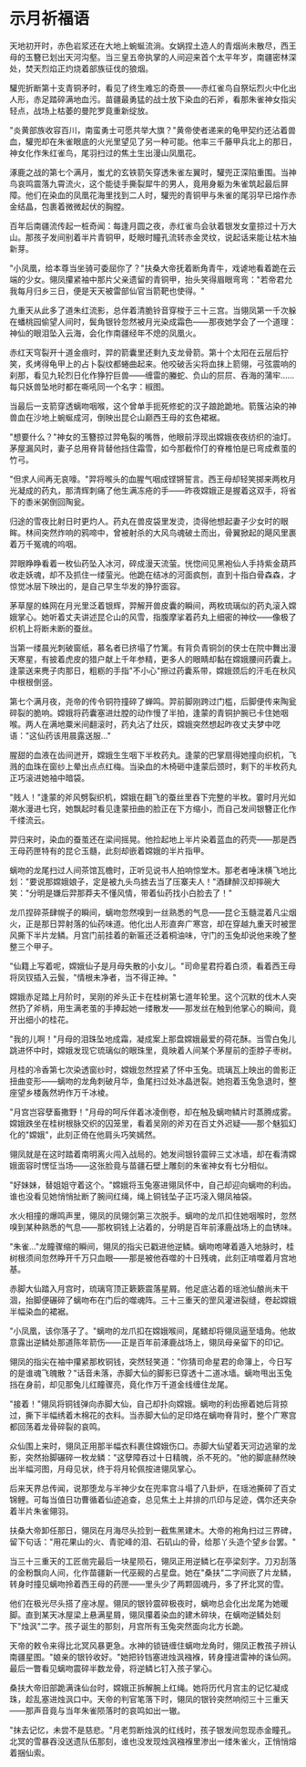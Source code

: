 # 示月祈福语

天地初开时，赤色岩浆还在大地上蜿蜒流淌。女娲捏土造人的青烟尚未散尽，西王母的玉簪已划出天河沟壑。当三皇五帝执掌的人间迎来首个太平年岁，南疆密林深处，焚天烈焰正灼烧着部族征伐的狼烟。

驩兜折断第十支青铜矛时，看见了终生难忘的奇景——赤红雀鸟自祭坛烈火中化出人形，赤足踏碎满地血污。苗疆最勇猛的战士放下染血的石斧，看那朱雀神女指尖轻点，战场上枯萎的曼陀罗竟重新绽放。

"炎黄部族收容百川，南蛮勇士可愿共举大旗？"黄帝使者递来的龟甲契约还沾着兽血，驩兜却在朱雀眼底的火光里望见了另一种可能。他率三千藤甲兵北上的那日，神女化作朱红雀鸟，尾羽扫过的焦土生出漫山凤凰花。

涿鹿之战的第七个满月，蚩尤的玄铁箭矢穿透朱雀左翼时，驩兜正深陷重围。当神鸟哀鸣震落九霄流火，这个能徒手撕裂犀牛的男人，竟用身躯为朱雀筑起最后屏障。他们在染血的凤凰花海里找到二人时，驩兜的青铜甲与朱雀的尾羽早已熔作赤金结晶，包裹着微微起伏的胸膛。

百年后南疆流传起一桩奇闻：每逢月圆之夜，赤红雀鸟会驮着银发女童掠过十万大山。那孩子发间别着半片青铜甲，眨眼时瞳孔流转赤金灵纹，说起话来能让枯木抽新芽。

"小凤凰，给本尊当坐骑可委屈你了？"扶桑大帝抚着断角青牛，戏谑地看着跪在云端的少女。翎凤攥紧袖中那片父亲遗留的青铜甲，抬头笑得眉眼弯弯："若帝君允我每月归乡三日，便是天天被雷部仙官当箭靶也使得。"

九重天从此多了道朱红流影，总伴着清脆铃音穿梭于三十三宫。当翎凤第一千次躲在蟠桃园偷望人间时，鬓角银铃忽然被月光染成霜色——那夜她学会了一个道理：神仙的眼泪坠入云海，会化作南疆经年不熄的凤凰火。

赤红天穹裂开十道金痕时，羿的箭囊里还剩九支龙骨箭。第十个太阳在云层后狞笑，炙烤得龟甲上的占卜裂纹都蜷曲起来。他咬破舌尖将血抹上箭翎，弓弦震响的刹那，看见九轮烈日化作狰狞巨兽——缠雷的螣蛇、负山的屃屃、吞海的蒲牢……每只妖兽坠地时都在嘶吼同一个名字：椒图。

当最后一支箭穿透螭吻咽喉，这个曾单手扼死修蛇的汉子踉跄跪地。箭簇沾染的神兽血在沙地上蜿蜒成河，倒映出昆仑山巅西王母的玄色裙裾。

"想要什么？"神女的玉簪掠过羿龟裂的嘴唇，他眼前浮现出嫦娥夜夜纺织的油灯。茅屋漏风时，妻子总用脊背替他挡住霜雪，如今那截伶仃的脊椎怕是已弯成煮茧的竹弓。

"但求人间再无哀嚎。"羿将喉头的血腥气咽成铿锵誓言。西王母却轻笑掷来两枚月光凝成的药丸，那清辉刺痛了他生满冻疮的手——昨夜嫦娥正是握着这双手，将省下的黍米粥倒回陶瓮。

归途的雪夜比射日时更灼人。药丸在兽皮袋里发烫，烫得他想起妻子少女时的眼眸。林间突然炸响的鸦啼中，曾被射杀的大风鸟魂破土而出，骨翼掀起的飓风里裹着万千冤魂的呜咽。

羿眼睁睁看着一枚仙药坠入冰河，碎成漫天流萤。恍惚间见黑袍仙人手持紫金葫芦收走妖魂，却不及抓住一缕萤光。他跪在结冰的河面疯刨，直到十指白骨森森，才惊觉冰层下映出的，是自己早生华发的狰狞面容。

茅草屋的蛛网在月光里泛着银辉，羿解开兽皮囊的瞬间，两枚琉璃似的药丸滚入嫦娥掌心。她听着丈夫讲述昆仑山的风雪，指腹摩挲着药丸上细密的神纹——像极了织机上将断未断的蚕丝。

当第一缕晨光刺破窗纸，慕名者已挤塌了竹篱。有背负青铜剑的侠士在院中舞出漫天寒星，有披着虎皮的猎户献上千年参精，更多人的眼睛却黏在嫦娥腰间药囊上。逢蒙送来麂子肉那日，粗粝的手指"不小心"擦过药囊系带，嫦娥颈后的汗毛在秋风中根根倒竖。

第七个满月夜，尧帝的传令铜符撞碎了蝉鸣。羿前脚刚跨过门槛，后脚便传来陶瓮碎裂的脆响。嫦娥将药囊塞进灶膛的动作慢了半拍，逢蒙的青铜护腕已卡住她咽喉。两人在满地粟米间翻滚时，药丸沾了灶灰，嫦娥突然想起昨夜丈夫梦中呓语："这仙药该用晨露送服..."

腥甜的血液在齿间迸开，嫦娥生生咽下半枚药丸。逢蒙的巴掌扇得她撞向织机，飞溅的血珠在窗纱上晕出点点红梅。当染血的木椅砸中逢蒙后颈时，剩下的半枚药丸正巧滚进她袖中暗袋。

"贱人！"逢蒙的斧风劈裂织机，嫦娥在翻飞的蚕丝里吞下完整的半枚。霎时月光如潮水漫进七窍，她飘起时看见逢蒙扭曲的脸正在下方缩小，而自己发间银簪正化作千缕流云。

羿归来时，染血的蚕茧还在梁间摇晃。他捡起地上半片染着蓝血的药壳——那是西王母药匣特有的昆仑玉髓，此刻却嵌着嫦娥的半片指甲。

螭吻的龙尾扫过人间茶馆瓦檐时，正听见说书人拍响惊堂木。那老者唾沫横飞地比划："要说那嫦娥娘子，定是被九头鸟掳去当了压寨夫人！"酒肆醉汉却摔碗大笑："分明是嫌后羿那莽夫不懂风情，带着仙药找小白脸去了！"

龙爪捏碎茶肆幌子的瞬间，螭吻忽然嗅到一丝熟悉的气息——昆仑玉髓混着凡尘烟火，正是那日羿射落的仙药味道。他化出人形直奔广寒宫，却在穿越九重天时被罡风撕下半片龙鳞。月宫门前挂着的新匾还泛着桐油味，守门的玉兔却说他来晚了整整三个甲子。

"仙籍上写着呢，嫦娥仙子是月母失散的小女儿。"司命星君捋着白须，看着西王母将凤钗插入云鬓，"情根未净者，当不得正神。"

嫦娥赤足踏上月阶时，吴刚的斧头正卡在桂树第七道年轮里。这个沉默的伐木人突然扔了斧柄，用生满老茧的手捧起她一缕散发——那发丝在触到他掌心的瞬间，竟开出细小的桂花。

"我的儿啊！"月母的泪珠坠地成霜，凝成案上那盘嫦娥最爱的荷花酥。当雪白兔儿跳进怀中时，嫦娥发现它琉璃似的眼珠里，竟映着人间某个茅屋前的歪脖子枣树。

月桂的冷香第七次染透窗纱时，嫦娥忽然捏紧了怀中玉兔。琉璃瓦上映出的兽影正扭曲变形——螭吻的龙角刺破月华，鱼尾扫过处冰晶迸裂。她抱着玉兔急退时，整座望乡楼轰然坍作万千冰棱。

"月宫岂容孽畜撒野！"月母的呵斥伴着冰凌倒卷，却在触及螭吻鳞片时蒸腾成雾。嫦娥跌坐在桂树根脉交织的囚笼里，看着吴刚的斧刃在百丈外迟疑——那个魅狐幻化的"嫦娥"，此刻正倚在他肩头巧笑嫣然。

翎凤就是在这时踏着南明离火闯入战局的。她发间银铃震碎三丈冰墙，却在看清嫦娥面容时愣怔当场——这张脸竟与苗疆石壁上雕刻的朱雀神女有七分相似。

"好妹妹，替姐姐守着这个。"嫦娥将玉兔塞进翎凤怀中，自己却迎向螭吻的利齿。谁也没看见她悄悄扯断了腕间红绳，绳上铜钱坠子正巧滚入翎凤袖袋。

水火相撞的爆鸣声里，翎凤的凤翎剑第三次脱手。螭吻的龙爪扣住她咽喉时，忽然嗅到某种熟悉的气息——那枚铜钱上沾着的，分明是百年前涿鹿战场上的血锈味。

"朱雀..."龙瞳骤缩的瞬间，翎凤的指尖已戳进他逆鳞。螭吻咆哮着遁入地脉时，桂树根须间忽然睁开千万只血眼——那是被他吞噬的十日残魂，此刻正啃噬着月宫地基。

赤脚大仙踏入月宫时，琉璃穹顶正簌簌震落星屑。他足底沾着的瑶池仙酿尚未干涸，抬脚便碾碎了螭吻布在门后的噬魂阵。三十三重天的罡风灌进裂缝，卷起嫦娥半幅染血的裙裾。

"小凤凰，该你落子了。"螭吻的龙爪扣在嫦娥喉间，尾鳍却将翎凤逼至墙角。他故意露出逆鳞处那道陈年箭伤——正是百年前涿鹿战场上，翎凤母亲留下的印记。

翎凤的指尖在袖中攥紧那枚铜钱，突然轻笑道："你猜司命星君的命簿上，今日写的是谁魂飞魄散？"话音未落，赤脚大仙的脚影已穿透十二道冰墙。螭吻甩出玉兔挡在身前，却见那兔儿红瞳骤亮，竟化作万千道金线缠住龙尾。

"接着！"翎凤将铜钱弹向赤脚大仙，自己却扑向嫦娥。螭吻的利齿擦着她后背掠过，撕下半幅绣着木棉花的衣料。当赤脚大仙的足印烙在螭吻脊背时，整个广寒宫都回荡着龙骨碎裂的哀鸣。

众仙围上来时，翎凤正用那半幅衣料裹住嫦娥伤口。赤脚大仙望着天河边逃窜的龙影，突然抬脚碾碎一枚龙鳞："这孽障吞过十日精魄，杀不死的。"他的脚底赫然映出半幅河图，月母见状，终于将月轮佩按进翎凤掌心。

后来天界总传闻，说那堕龙与半神少女在兜率宫斗塌了八卦炉，在瑶池撕碎了百丈锦鲤。可每当值日功曹循着仙迹追查，总见焦土上并排的爪印与足迹，偶尔还夹杂着半片朱雀翎羽。

扶桑大帝卸任那日，翎凤在月海尽头捡到一截焦黑建木。大帝的袍角扫过三界碑，留下句话："用花果山的火、青驼峰的泪、石矶山的骨，给那丫头造个望乡台罢。"

当三十三重天的工匠凿完最后一块星陨石，翎凤正用逆鳞匕在亭梁刻字。刀刃刮落的金粉飘向人间，化作苗疆新一代巫觋的占星盘。她在"桑扶"二字间嵌了片龙鳞，转身时撞见螭吻拎着西王母的药匣——里头少了两颗固魂丹，多了抔北冥的雪。

他们在极光尽头搭了座冰屋。翎凤的银铃震碎极夜时，螭吻总会化出龙尾为她暖脚。直到某天冰屋梁上悬满星屑，翎凤攥着染血的建木碎块，在螭吻逆鳞处刻下"烛沨"二字。孩子诞生的那刻，月宫所有玉兔突然面向北方长跪。

天帝的敕令来得比北冥风暴更急。水神的锁链缠住螭吻龙角时，翎凤正教孩子辨认南疆星图。"娘亲的银铃收好。"她把铃铛塞进烛沨襁褓，转身撞进雷神的诛仙网。最后一瞥看见螭吻震碎半数龙骨，将逆鳞匕钉入孩子掌心。

桑扶大帝旧部跪满诛仙台时，嫦娥正拆解腕上红绳。她将历代月宫主的记忆凝成珠，趁乱塞进烛沨口中。天帝的判官笔落下时，翎凤的银铃突然响彻三十三重天——那声音竟与当年朱雀陨落时的哀鸣如出一辙。

"抹去记忆，未尝不是慈悲。"月老剪断烛沨的红线时，孩子银发间忽现赤金瞳孔。北冥的雪暴吞没送遗队伍那刻，谁也没发现烛沨襁褓里渗出一缕朱雀火，正悄悄熔着捆仙索。
